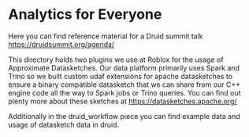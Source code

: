 # Analytics for Everyone

Here you can find reference material for a Druid summit talk https://druidsummit.org/agenda/

This directory holds two plugins we use at Roblox for the usage of Approximate Datasketches. Our data platform primarily uses Spark and Trino so we built custom udaf extensions for apache datasketches to ensure a binary compatible datasketch that we can share from our C++ engine code all the way to Spark jobs or Trino queries. You can find out plenty more about these sketches at https://datasketches.apache.org/

Additionally in the druid_workflow piece you can find example data and usage of datasketch data in druid.